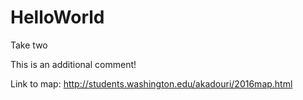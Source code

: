 # HelloWorld
Take two


This is an additional comment!


Link to map: http://students.washington.edu/akadouri/2016map.html
